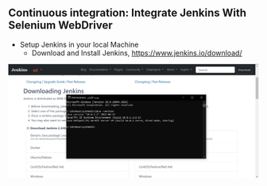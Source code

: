 ## Continuous integration: Integrate Jenkins With Selenium WebDriver 

- Setup Jenkins in your local Machine
    - Download and Install Jenkins, https://www.jenkins.io/download/

<img src='img/img1.png' /></br>